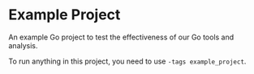 # Example Project

An example Go project to test the effectiveness of our Go tools and analysis.

To run anything in this project, you need to use `-tags example_project`.
